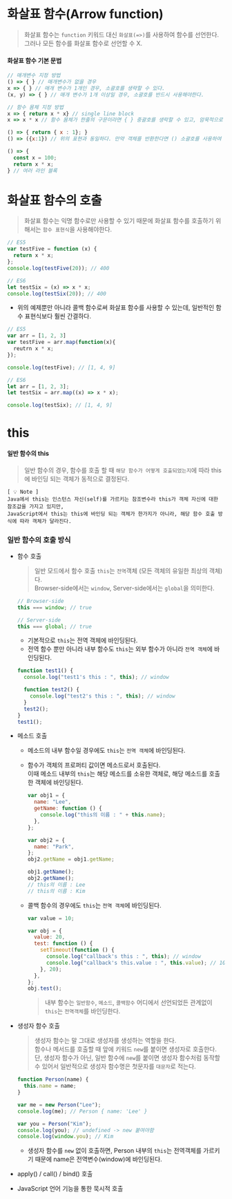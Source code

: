 # 화살표 함수(Arrow function)

> 화살표 함수는 `function` 키워드 대신 `화살표(=>)`를 사용하여 함수를 선언한다. <br/>
> 그러나 모든 함수를 화살표 함수로 선언할 수 X.

#### 화살표 함수 기본 문법

```jsx
// 매개변수 지정 방법
() => { } // 매개변수가 없을 경우
x => { } // 매개 변수가 1개인 경우, 소괄호를 생략할 수 있다.
(x, y) => { } // 매개 변수가 1개 이상일 경우, 소괄호를 반드시 사용해야한다.

// 함수 몸체 지정 방법
x => { return x * x} // single line block
x => x * x // 함수 몸체가 한줄의 구문이라면 { } 중괄호를 생락할 수 있고, 암묵적으로 return 된다.

() => { return { x : 1}; }
() => ({x:1}) // 위의 표현과 동일하다. 만약 객체를 반환한다면 () 소괄호를 사용하여 객체를 감싸준다.

() => {
  const x = 100;
  return x * x;
} // 여러 라인 블록
```

# 화살표 함수의 호출

> 화살표 함수는 익명 함수로만 사용할 수 있기 때문에 화살표 함수를 호출하기 위해서는 `함수 표현식`을 사용해야한다.

```jsx
// ES5
var testFive = function (x) {
  return x * x;
};
console.log(testFive(20)); // 400

// ES6
let testSix = (x) => x * x;
console.log(testSix(20)); // 400
```

- 위의 예제뿐만 아니라 콜백 함수로써 화살표 함수를 사용할 수 있는데, 일반적인 함수 표현식보다 훨씬 간결하다.

```jsx
// ES5
var arr = [1, 2, 3]
var testFive = arr.map(function(x){
  reutrn x * x;
});

console.log(testFive); // [1, 4, 9]
```

```jsx
// ES6
let arr = [1, 2, 3];
let testSix = arr.map((x) => x * x);

console.log(testSix); // [1, 4, 9]
```

# this

#### 일반 함수의 this

> 일반 함수의 경우, 함수를 호출 할 때 `해당 함수가 어떻게 호출되었는지`에 따라 this에 바인딩 되는 객체가 동적으로 결정된다.<br/>

```
[ 💡 Note ]
Java에서 this는 인스턴스 자신(self)를 가르키는 참조변수라 this가 객체 자신에 대한 참조값을 가지고 있지만,
JavaScript에서 this는 this에 바인딩 되는 객체가 한가지가 아니라, 해당 함수 호출 방식에 따라 객체가 달라진다.
```

### 일반 함수의 호출 방식

- 함수 호출

  > 일반 모드에서 함수 호출 `this`는 `전역`객체 (모든 객체의 유일한 최상의 객체)다. <br />
  > Browser-side에서는 `window`, Server-side에서는 `global`을 의미한다.

  ```jsx
  // Browser-side
  this === window; // true

  // Server-side
  this === global; // true
  ```

  - 기본적으로 `this`는 전역 객체에 바인딩된다. <br/>
  - 전역 함수 뿐만 아니라 내부 함수도 `this`는 외부 함수가 아니라 `전역 객체`에 바인딩된다.

  ```jsx
  function test1() {
    console.log("test1's this : ", this); // window

    function test2() {
      console.log("test2's this : ", this); // window
    }
    test2();
  }
  test1();
  ```

- 메소드 호출

  - 메소드의 내부 함수일 경우에도 `this`는 `전역 객체`에 바인딩된다.
  - 함수가 객체의 프로퍼티 값이면 메소드로서 호출된다. <br/>
    이때 메소드 내부의 `this`는 해당 메소드를 소유한 객체로, 해당 메소드를 호출한 객체에 바인딩된다.

    ```jsx
    var obj1 = {
      name: "Lee",
      getName: function () {
        console.log("this의 이름 : " + this.name);
      },
    };

    var obj2 = {
      name: "Park",
    };
    obj2.getName = obj1.getName;

    obj1.getName();
    obj2.getName();
    // this의 이름 : Lee
    // this의 이름 : Kim
    ```

  - 콜백 함수의 경우에도 `this`는 `전역 객체`에 바인딩된다.

    ```jsx
    var value = 10;

    var obj = {
      value: 20,
      test: function () {
        setTimeout(function () {
          console.log("callback's this : ", this); // window
          console.log("callback's this.value : ", this.value); // 10;
        }, 20);
      },
    };
    obj.test();
    ```

    > 내부 함수는 `일반함수`, `메소드`, `콜백함수` 어디에서 선언되었든 관계없이 `this`는 `전역객체`를 바인딩한다.

- 생성자 함수 호출

  > 생성자 함수는 말 그대로 생성자를 생성하는 역할을 한다. <br/>
  > 함수나 메서드를 호출할 때 앞에 키워드 `new`를 붙이면 생성자로 호출한다. <br/>
  > 단, 생성자 함수가 아닌, 일반 함수에 `new`를 붙이면 생성자 함수처럼 동작할 수 있어서 일반적으로 생성자 함수명은 첫문자를 `대문자`로 적는다.

  ```jsx
  function Person(name) {
    this.name = name;
  }

  var me = new Person("Lee");
  console.log(me); // Person { name: 'Lee' }

  var you = Person("Kim");
  console.log(you); // undefined -> new 붙여야함
  console.log(window.you); // Kim
  ```

  - 생성자 함수를 `new` 없이 호출하면, Person 내부의 `this`는 전역객체를 가르키기 때문에 name은 전역변수(window)에 바인딩된다.

- apply() / call() / bind() 호출

- JavaScript 언어 기능을 통한 묵시적 호출
